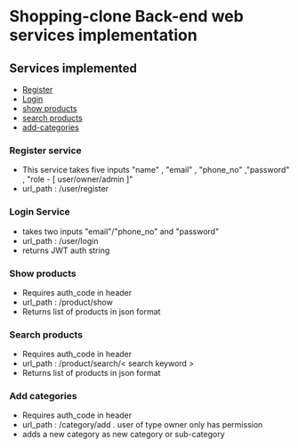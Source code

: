 # Shopping-clone Back-end web services implementation

## Services implemented
* [Register](#register)
* [Login](#login)
* [show products](#show-products)
* [search products](#search-products)
* [add-categories](#add-categories)


### Register service
* This service takes five inputs "name" , "email" , "phone_no" ,"password" , "role - [ user/owner/admin ]"
* url_path : /user/register

### Login Service
* takes two inputs "email"/"phone_no" and "password"
* url_path : /user/login
* returns JWT auth string 

### Show products
* Requires auth_code in header
* url_path : /product/show
* Returns list of products in json format

### Search products
* Requires auth_code in header
* url_path : /product/search/< search keyword >
* Returns list of products in json format

### Add categories
* Requires auth_code in header
* url_path : /category/add . user of type owner only has permission
* adds a new category as new category or sub-category
